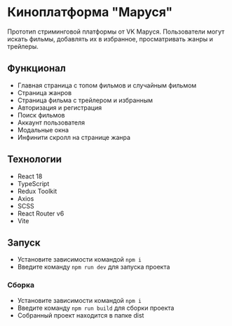 # Киноплатформа "Маруся"

Прототип стриминговой платформы от VK Маруся. Пользователи могут искать фильмы, добавлять их в избранное, просматривать жанры и трейлеры.

## Функционал

- Главная страница с топом фильмов и случайным фильмом
- Страница жанров
- Страница фильма с трейлером и избранным
- Авторизация и регистрация
- Поиск фильмов
- Аккаунт пользователя
- Модальные окна
- Инфинити скролл на странице жанра

## Технологии

- React 18
- TypeScript
- Redux Toolkit
- Axios
- SCSS
- React Router v6
- Vite

## Запуск
- Установите зависимости командой `npm i`
- Введите команду `npm run dev` для запуска проекта

### Сборка
- Установите зависимости командой `npm i`
- Введите команду `npm run build` для сборки проекта
- Собранный проект находится в папке dist